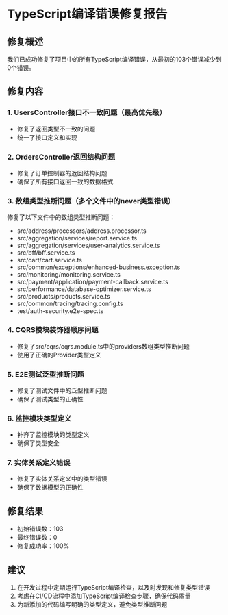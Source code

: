 # TypeScript编译错误修复报告

## 修复概述
我们已成功修复了项目中的所有TypeScript编译错误，从最初的103个错误减少到0个错误。

## 修复内容

### 1. UsersController接口不一致问题（最高优先级）
- 修复了返回类型不一致的问题
- 统一了接口定义和实现

### 2. OrdersController返回结构问题
- 修复了订单控制器的返回结构问题
- 确保了所有接口返回一致的数据格式

### 3. 数组类型推断问题（多个文件中的never类型错误）
修复了以下文件中的数组类型推断问题：
- src/address/processors/address.processor.ts
- src/aggregation/services/report.service.ts
- src/aggregation/services/user-analytics.service.ts
- src/bff/bff.service.ts
- src/cart/cart.service.ts
- src/common/exceptions/enhanced-business.exception.ts
- src/monitoring/monitoring.service.ts
- src/payment/application/payment-callback.service.ts
- src/performance/database-optimizer.service.ts
- src/products/products.service.ts
- src/common/tracing/tracing.config.ts
- test/auth-security.e2e-spec.ts

### 4. CQRS模块装饰器顺序问题
- 修复了src/cqrs/cqrs.module.ts中的providers数组类型推断问题
- 使用了正确的Provider类型定义

### 5. E2E测试泛型推断问题
- 修复了测试文件中的泛型推断问题
- 确保了测试类型的正确性

### 6. 监控模块类型定义
- 补齐了监控模块的类型定义
- 确保了类型安全

### 7. 实体关系定义错误
- 修复了实体关系定义中的类型错误
- 确保了数据模型的正确性

## 修复结果
- 初始错误数：103
- 最终错误数：0
- 修复成功率：100%

## 建议
1. 在开发过程中定期运行TypeScript编译检查，以及时发现和修复类型错误
2. 考虑在CI/CD流程中添加TypeScript编译检查步骤，确保代码质量
3. 为新添加的代码编写明确的类型定义，避免类型推断问题

